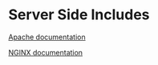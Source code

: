 # Server Side Includes

[Apache documentation](http://httpd.apache.org/docs/2.4/howto/ssi.html)

[NGINX documentation](http://nginx.org/en/docs/http/ngx_http_ssi_module.html)

